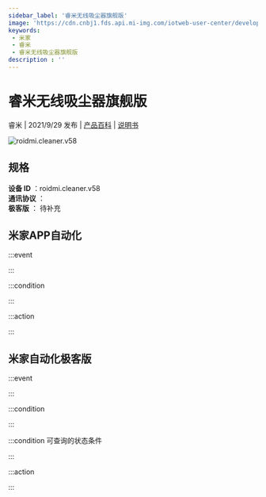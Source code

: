 ```yaml
---
sidebar_label: '睿米无线吸尘器旗舰版'
image: 'https://cdn.cnbj1.fds.api.mi-img.com/iotweb-user-center/developer_1679071060194ufeiduWm.png?GalaxyAccessKeyId=AKVGLQWBOVIRQ3XLEW&Expires=9223372036854775807&Signature=ifbT9BQaQ2LZ1BQdjOKa0ggGkFs='
keywords: 
 - 米家
 - 睿米
 - 睿米无线吸尘器旗舰版
description : ''
---
```

# 睿米无线吸尘器旗舰版

睿米 | 2021/9/29 发布 | [产品百科](https://home.mi.com/webapp/content/baike/product/index.html?model=roidmi.cleaner.v58/) | [说明书](https://home.mi.com/views/introduction.html?model=roidmi.cleaner.v58&region=cn)

![roidmi.cleaner.v58](https://cdn.cnbj1.fds.api.mi-img.com/iotweb-user-center/developer_1679071060194ufeiduWm.png?GalaxyAccessKeyId=AKVGLQWBOVIRQ3XLEW&Expires=9223372036854775807&Signature=ifbT9BQaQ2LZ1BQdjOKa0ggGkFs=)

## 规格  
> 
**设备 ID** ：roidmi.cleaner.v58  
**通讯协议** ：  
**极客版**  ： 待补充 


## 米家APP自动化  

:::event  

:::

:::condition  

:::

:::action   

:::

## 米家自动化极客版  

:::event  

:::

:::condition  

:::

:::condition 可查询的状态条件  

:::

:::action  

:::

        
